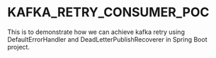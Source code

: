# KAFKA_RETRY_CONSUMER_POC
This is to demonstrate how we can achieve kafka retry using DefaultErrorHandler and DeadLetterPublishRecoverer in Spring Boot project.
